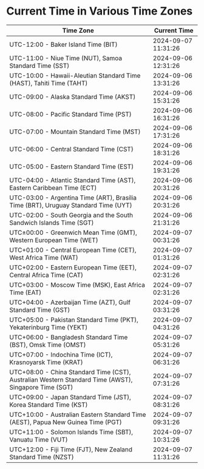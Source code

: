 # Current Time in Various Time Zones

| Time Zone | Current Time |
|-----------|--------------|
| UTC-12:00 - Baker Island Time (BIT) | 2024-09-07 11:31:26 |
| UTC-11:00 - Niue Time (NUT), Samoa Standard Time (SST) | 2024-09-06 12:31:26 |
| UTC-10:00 - Hawaii-Aleutian Standard Time (HAST), Tahiti Time (TAHT) | 2024-09-06 13:31:26 |
| UTC-09:00 - Alaska Standard Time (AKST) | 2024-09-06 15:31:26 |
| UTC-08:00 - Pacific Standard Time (PST) | 2024-09-06 16:31:26 |
| UTC-07:00 - Mountain Standard Time (MST) | 2024-09-06 17:31:26 |
| UTC-06:00 - Central Standard Time (CST) | 2024-09-06 18:31:26 |
| UTC-05:00 - Eastern Standard Time (EST) | 2024-09-06 19:31:26 |
| UTC-04:00 - Atlantic Standard Time (AST), Eastern Caribbean Time (ECT) | 2024-09-06 20:31:26 |
| UTC-03:00 - Argentina Time (ART), Brasília Time (BRT), Uruguay Standard Time (UYT) | 2024-09-06 20:31:26 |
| UTC-02:00 - South Georgia and the South Sandwich Islands Time (SGT) | 2024-09-06 21:31:26 |
| UTC±00:00 - Greenwich Mean Time (GMT), Western European Time (WET) | 2024-09-07 00:31:26 |
| UTC+01:00 - Central European Time (CET), West Africa Time (WAT) | 2024-09-07 01:31:26 |
| UTC+02:00 - Eastern European Time (EET), Central Africa Time (CAT) | 2024-09-07 02:31:26 |
| UTC+03:00 - Moscow Time (MSK), East Africa Time (EAT) | 2024-09-07 02:31:26 |
| UTC+04:00 - Azerbaijan Time (AZT), Gulf Standard Time (GST) | 2024-09-07 03:31:26 |
| UTC+05:00 - Pakistan Standard Time (PKT), Yekaterinburg Time (YEKT) | 2024-09-07 04:31:26 |
| UTC+06:00 - Bangladesh Standard Time (BST), Omsk Time (OMST) | 2024-09-07 05:31:26 |
| UTC+07:00 - Indochina Time (ICT), Krasnoyarsk Time (KRAT) | 2024-09-07 06:31:26 |
| UTC+08:00 - China Standard Time (CST), Australian Western Standard Time (AWST), Singapore Time (SGT) | 2024-09-07 07:31:26 |
| UTC+09:00 - Japan Standard Time (JST), Korea Standard Time (KST) | 2024-09-07 08:31:26 |
| UTC+10:00 - Australian Eastern Standard Time (AEST), Papua New Guinea Time (PGT) | 2024-09-07 09:31:26 |
| UTC+11:00 - Solomon Islands Time (SBT), Vanuatu Time (VUT) | 2024-09-07 10:31:26 |
| UTC+12:00 - Fiji Time (FJT), New Zealand Standard Time (NZST) | 2024-09-07 11:31:26 |
